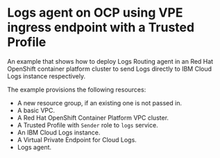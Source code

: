 # Logs agent on OCP using VPE ingress endpoint with a Trusted Profile

An example that shows how to deploy Logs Routing agent in an Red Hat OpenShift container platform cluster to send Logs directly to IBM Cloud Logs instance respectively.

The example provisions the following resources:

- A new resource group, if an existing one is not passed in.
- A basic VPC.
- A Red Hat OpenShift Container Platform VPC cluster.
- A Trusted Profile with `Sender` role to `logs` service.
- An IBM Cloud Logs instance.
- A Virtual Private Endpoint for Cloud Logs.
- Logs agent.
